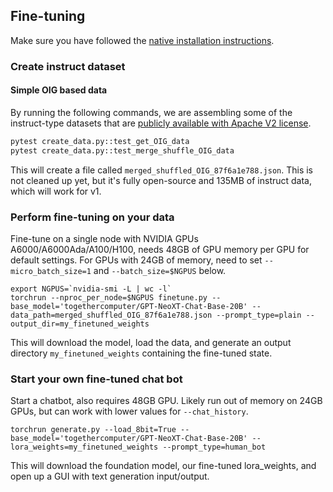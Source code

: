 ## Fine-tuning

Make sure you have followed the [native installation instructions](INSTALL.md).

### Create instruct dataset

#### Simple OIG based data
By running the following commands, we are assembling some of the instruct-type datasets
that are [publicly available with Apache V2 license](https://huggingface.co/datasets/laion/OIG).
```bash
pytest create_data.py::test_get_OIG_data
pytest create_data.py::test_merge_shuffle_OIG_data
```
This will create a file called `merged_shuffled_OIG_87f6a1e788.json`. This is not cleaned up yet, but it's
fully open-source and 135MB of instruct data, which will work for v1.

### Perform fine-tuning on your data

Fine-tune on a single node with NVIDIA GPUs A6000/A6000Ada/A100/H100, needs 48GB of GPU memory per GPU for default settings.
For GPUs with 24GB of memory, need to set `--micro_batch_size=1` and `--batch_size=$NGPUS` below.
```
export NGPUS=`nvidia-smi -L | wc -l`
torchrun --nproc_per_node=$NGPUS finetune.py --base_model='togethercomputer/GPT-NeoXT-Chat-Base-20B' --data_path=merged_shuffled_OIG_87f6a1e788.json --prompt_type=plain --output_dir=my_finetuned_weights
```
This will download the model, load the data, and generate an output directory `my_finetuned_weights` containing the fine-tuned state.


### Start your own fine-tuned chat bot

Start a chatbot, also requires 48GB GPU. Likely run out of memory on 24GB GPUs, but can work with lower values for `--chat_history`.
```
torchrun generate.py --load_8bit=True --base_model='togethercomputer/GPT-NeoXT-Chat-Base-20B' --lora_weights=my_finetuned_weights --prompt_type=human_bot
```
This will download the foundation model, our fine-tuned lora_weights, and open up a GUI with text generation input/output.
